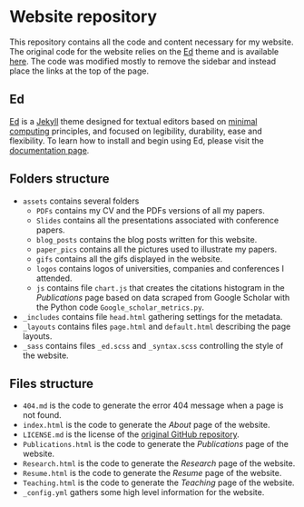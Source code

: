 # Website repository

This repository contains all the code and content necessary for my website. 
The original code for the website relies on the [Ed](http://minicomp.github.io/ed) theme and is available [here](https://github.com/minicomp/ed).
The code was modified mostly to remove the sidebar and instead place the links at the top of the page.



## Ed

[Ed](http://minicomp.github.io/ed) is a [Jekyll](https://jekyllrb.com/) theme designed for textual editors based on [minimal computing](http://go-dh.github.io/mincomp/) principles, and focused on legibility, durability, ease and flexibility. To learn how to install and begin using Ed, please visit the [documentation page](http://minicomp.github.io/ed/documentation).





## Folders structure


- `assets` contains several folders
    - `PDFs` contains my CV and the PDFs versions of all my papers.
    - `Slides` contains all the presentations associated with conference papers.
    - `blog_posts` contains the blog posts written for this website.
    - `paper_pics` contains all the pictures used to illustrate my papers.
    - `gifs` contains all the gifs displayed in the website.
    - `logos` contains logos of universities, companies and conferences I attended.
    - `js` contains file `chart.js` that creates the citations histogram in the *Publications* page based on data scraped from Google Scholar with the Python code `Google_scholar_metrics.py`.
- `_includes` contains file `head.html` gathering settings for the metadata.
- `_layouts` contains files `page.html` and `default.html` describing the page layouts.
- `_sass` contains files `_ed.scss` and `_syntax.scss` controlling the style of the website.


## Files structure

- `404.md` is the code to generate the error 404 message when a page is not found.
- `index.html` is the code to generate the *About* page of the website. 
- `LICENSE.md` is the license of the [original GitHub repository](https://github.com/minicomp/ed).
- `Publications.html` is the code to generate the *Publications* page of the website.
- `Research.html` is the code to generate the *Research* page of the website.
- `Resume.html` is the code to generate the *Resume* page of the website.
- `Teaching.html` is the code to generate the *Teaching* page of the website.
- `_config.yml` gathers some high level information for the website.




